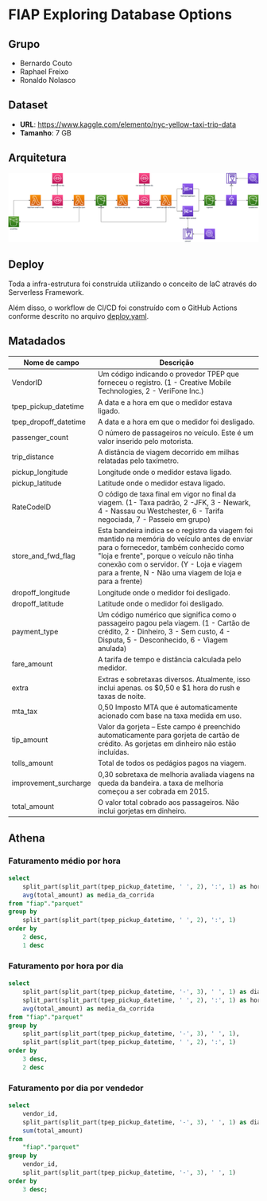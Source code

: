 # FIAP Exploring Database Options

## Grupo

* Bernardo Couto
* Raphael Freixo
* Ronaldo Nolasco

## Dataset

* **URL**: https://www.kaggle.com/elemento/nyc-yellow-taxi-trip-data
* **Tamanho**: 7 GB

## Arquitetura

![Arquitetura](./documentation/image/architecture.png)

## Deploy

Toda a infra-estrutura foi construída utilizando o conceito de IaC através do Serverless Framework.

Além disso, o workflow de CI/CD foi construído com o GitHub Actions conforme descrito no arquivo [deploy.yaml](./.github/workflows/deploy.yaml).

## Matadados

Nome de campo |	Descrição
--------------|----------
VendorID | Um código indicando o provedor TPEP que forneceu o registro. (1 - Creative Mobile Technologies, 2 - VeriFone Inc.)
tpep_pickup_datetime | A data e a hora em que o medidor estava ligado.
tpep_dropoff_datetime | A data e a hora em que o medidor foi desligado.
passenger_count | O número de passageiros no veículo. Este é um valor inserido pelo motorista.
trip_distance | A distância de viagem decorrido em milhas relatadas pelo taxímetro.
pickup_longitude | Longitude onde o medidor estava ligado.
pickup_latitude | Latitude onde o medidor estava ligado.
RateCodeID | O código de taxa final em vigor no final da viagem. (1- Taxa padrão, 2 -JFK, 3 - Newark, 4 - Nassau ou Westchester, 6 - Tarifa negociada, 7 - Passeio em grupo)
store_and_fwd_flag | Esta bandeira indica se o registro da viagem foi mantido na memória do veículo antes de enviar para o fornecedor, também conhecido como "loja e frente", porque o veículo não tinha conexão com o servidor. (Y - Loja e viagem para a frente, N - Não uma viagem de loja e para a frente)
dropoff_longitude | Longitude onde o medidor foi desligado.
dropoff_latitude | Latitude onde o medidor foi desligado.
payment_type | Um código numérico que significa como o passageiro pagou pela viagem. (1 - Cartão de crédito, 2 - Dinheiro, 3 - Sem custo, 4 - Disputa, 5 - Desconhecido, 6 - Viagem anulada)
fare_amount | A tarifa de tempo e distância calculada pelo medidor.
extra | Extras e sobretaxas diversos. Atualmente, isso inclui apenas. os $0,50 e $1 hora do rush e taxas de noite.
mta_tax | 0,50 Imposto MTA que é automaticamente acionado com base na taxa medida em uso.
tip_amount | Valor da gorjeta – Este campo é preenchido automaticamente para gorjeta de cartão de crédito. As gorjetas em dinheiro não estão incluídas.
tolls_amount | Total de todos os pedágios pagos na viagem.
improvement_surcharge | 0,30 sobretaxa de melhoria avaliada viagens na queda da bandeira. a taxa de melhoria começou a ser cobrada em 2015.
total_amount | O valor total cobrado aos passageiros. Não inclui gorjetas em dinheiro.

## Athena

### Faturamento médio por hora

```sql
select
    split_part(split_part(tpep_pickup_datetime, ' ', 2), ':', 1) as hora,
    avg(total_amount) as media_da_corrida
from "fiap"."parquet"
group by
    split_part(split_part(tpep_pickup_datetime, ' ', 2), ':', 1)
order by
    2 desc,
    1 desc
```

### Faturamento por hora por dia

````sql
select
    split_part(split_part(tpep_pickup_datetime, '-', 3), ' ', 1) as dia,
    split_part(split_part(tpep_pickup_datetime, ' ', 2), ':', 1) as hora,
    avg(total_amount) as media_da_corrida
from "fiap"."parquet"
group by
    split_part(split_part(tpep_pickup_datetime, '-', 3), ' ', 1),
    split_part(split_part(tpep_pickup_datetime, ' ', 2), ':', 1)
order by
    3 desc,
    2 desc
````

### Faturamento por dia por vendedor
```sql
select
    vendor_id,
    split_part(split_part(tpep_pickup_datetime, '-', 3), ' ', 1) as dia,
    sum(total_amount)
from
    "fiap"."parquet"
group by
    vendor_id,
    split_part(split_part(tpep_pickup_datetime, '-', 3), ' ', 1)
order by
    3 desc;
```
